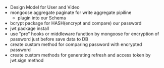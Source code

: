- Design Model for User and Video
- mongoose aggregate paginate for write aggregate pipiline
  - plugin into our Schema
- bcrypt package for HASH(encrypt and compare) our password
- jwt package install
- use "pre" hooks or middleware function by mongoose for encryption of password just before save data to DB
- create custom method for comparing password with encrypted password
- create custom methods for generating refresh and access token by jwt.sign method
